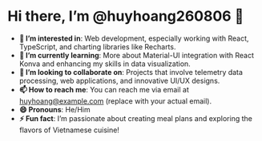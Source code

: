 # Hi there, I’m @huyhoang260806 👋

- **👀 I’m interested in**: Web development, especially working with React, TypeScript, and charting libraries like Recharts.  
- **🌱 I’m currently learning**: More about Material-UI integration with React Konva and enhancing my skills in data visualization.  
- **💞️ I’m looking to collaborate on**: Projects that involve telemetry data processing, web applications, and innovative UI/UX designs.  
- **📫 How to reach me**: You can reach me via email at [huyhoang@example.com](mailto:huyhoang@example.com) (replace with your actual email).  
- **😄 Pronouns**: He/Him  
- **⚡ Fun fact**: I’m passionate about creating meal plans and exploring the flavors of Vietnamese cuisine!

<!---
huyhoang260806/huyhoang260806 is a ✨ special ✨ repository because its `README.md` (this file) appears on your GitHub profile.
You can click the Preview link to take a look at your changes.
--->
